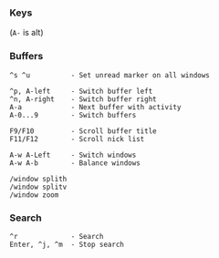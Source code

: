 ### Keys

(`A-` is alt)

### Buffers

    ^s ^u          - Set unread marker on all windows

    ^p, A-left     - Switch buffer left
    ^n, A-right    - Switch buffer right
    A-a            - Next buffer with activity
    A-0...9        - Switch buffers

    F9/F10         - Scroll buffer title
    F11/F12        - Scroll nick list

    A-w A-Left     - Switch windows
    A-w A-b        - Balance windows

    /window splith
    /window splitv
    /window zoom

### Search

    ^r             - Search
    Enter, ^j, ^m  - Stop search
